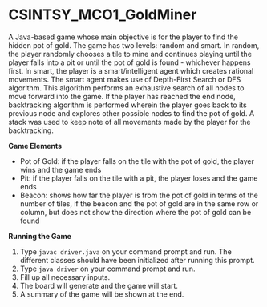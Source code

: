 # CSINTSY_MCO1_GoldMiner

A Java-based game whose main objective is for the player to find the hidden pot of gold. The game has two levels: random and smart. In random, the player randomly chooses a tile to mine and continues playing until the player falls into a pit or until the pot of gold is found - whichever happens first. In smart, the player is a smart/intelligent agent which creates rational movements. The smart agent makes use of Depth-First Search or DFS algorithm. This algorithm performs an exhaustive search of all nodes to move forward into the game. If the player has reached the end node, backtracking algorithm is performed wherein the player goes back to its previous node and explores other possible nodes to find the pot of gold. A stack was used to keep note of all movements made by the player for the backtracking. 

**Game Elements**
- Pot of Gold: if the player falls on the tile with the pot of gold, the player wins and the game ends
- Pit: if the player falls on the tile with a pit, the player loses and the game ends
- Beacon: shows how far the player is from the pot of gold in terms of the number of tiles, if the beacon and the pot of gold are in the same row or column, but does not show the direction where the pot of gold can be found

**Running the Game**
1. Type `javac driver.java` on your command prompt and run. The different classes should have been initialized after running this prompt.
2. Type `java driver` on your command prompt and run. 
3. Fill up all necessary inputs.
4. The board will generate and the game will start.
5. A summary of the game will be shown at the end.
